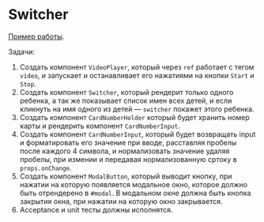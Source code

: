 # Switcher

[Пример работы](http://5a6f85acefbe5d025c141c9f.peaceful-dubinsky-11edb4.netlify.com).

Задачи:

1. Создать компонент `VideoPlayer`, который через `ref` работает с тегом `video`, и запускает и останавливает его нажатиями на кнопки `Start` и `Stop`.
1. Создать компонент `Switcher`, который рендерит только одного ребенка, а так же показывает список имен всех детей, и если кликнуть на имя одного из детей — `switcher` покажет этого ребенка.
1. Создать компонент `CardNumberHolder` который будет хранить номер карты и рендерить компонент `CardNumberInput`.
1. Создать компонент `CardNumberInput`, который будет возвращать input и форматировать его значение при вводе, расставляя пробелы после каждого 4 символа, и нормализовать значение удаляя пробелы, при измении и передавая нормализованную сртоку в `props.onChange`.
1. Создать компонент `ModalButton`, который выводит кнопку, при нажатии на которую появляется модальное окно, которое должно быть отрендерено в `#modal`. В модальном окне должна быть кнопка закрытия окна, при нажатии на которую окно закрывается.
1. Acceptance и unit тесты должны исполнятся.


